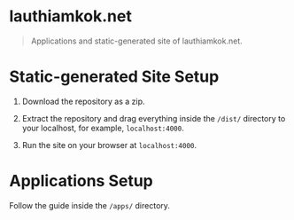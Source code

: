 # lauthiamkok.net

> Applications and static-generated site of lauthiamkok.net.

# Static-generated Site Setup

1. Download the repository as a zip.

2. Extract the repository and drag everything inside the `/dist/` directory to your localhost, for example, `localhost:4000`.

3. Run the site on your browser at `localhost:4000`.

# Applications Setup

Follow the guide inside the `/apps/` directory.
